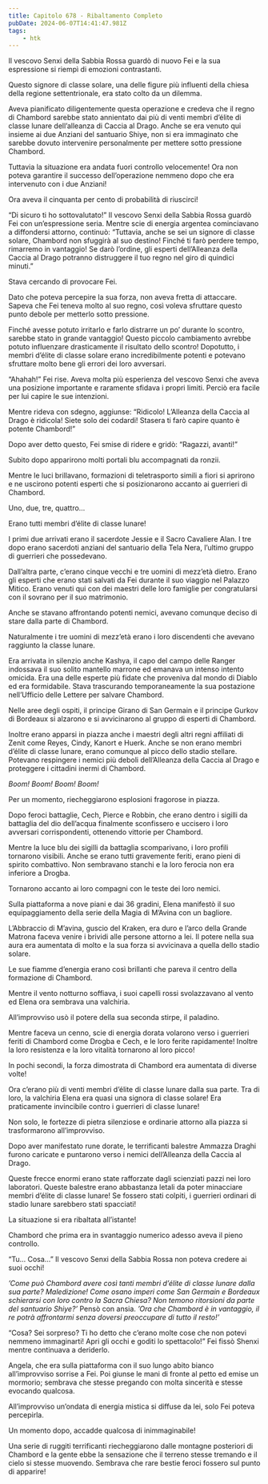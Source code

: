 ```yaml
---
title: Capitolo 678 - Ribaltamento Completo
pubDate: 2024-06-07T14:41:47.981Z
tags:
    - htk
---
```


Il vescovo Senxi della Sabbia Rossa guardò di nuovo Fei e la sua espressione si riempì di emozioni contrastanti.

Questo signore di classe solare, una delle figure più influenti della chiesa della regione settentrionale, era stato colto da un dilemma.

Aveva pianificato diligentemente questa operazione e credeva che il regno di Chambord sarebbe stato annientato dai più di venti membri d’élite di classe lunare dell’alleanza di Caccia al Drago. Anche se era venuto qui insieme ai due Anziani del santuario Shiye, non si era immaginato che sarebbe dovuto intervenire personalmente per mettere sotto pressione Chambord.

Tuttavia la situazione era andata fuori controllo velocemente! Ora non poteva garantire il successo dell’operazione nemmeno dopo che era intervenuto con i due Anziani!

Ora aveva il cinquanta per cento di probabilità di riuscirci!

“Di sicuro ti ho sottovalutato!” Il vescovo Senxi della Sabbia Rossa guardò Fei con un’espressione seria. Mentre scie di energia argentea cominciavano a diffondersi attorno, continuò: “Tuttavia, anche se sei un signore di classe solare, Chambord non sfuggirà al suo destino! Finché ti farò perdere tempo, rimarremo in vantaggio! Se darò l’ordine, gli esperti dell’Alleanza della Caccia al Drago potranno distruggere il tuo regno nel giro di quindici minuti.”

Stava cercando di provocare Fei.

Dato che poteva percepire la sua forza, non aveva fretta di attaccare. Sapeva che Fei teneva molto al suo regno, così voleva sfruttare questo punto debole per metterlo sotto pressione.

Finché avesse potuto irritarlo e farlo distrarre un po’ durante lo scontro, sarebbe stato in grande vantaggio! Questo piccolo cambiamento avrebbe potuto influenzare drasticamente il risultato dello scontro! Dopotutto, i membri d’élite di classe solare erano incredibilmente potenti e potevano sfruttare molto bene gli errori dei loro avversari.

“Ahahah!” Fei rise. Aveva molta più esperienza del vescovo Senxi che aveva una posizione importante e raramente sfidava i propri limiti. Perciò era facile per lui capire le sue intenzioni.

Mentre rideva con sdegno, aggiunse: “Ridicolo! L’Alleanza della Caccia al Drago è ridicola! Siete solo dei codardi! Stasera ti farò capire quanto è potente Chambord!”

Dopo aver detto questo, Fei smise di ridere e gridò: “Ragazzi, avanti!”

Subito dopo apparirono molti portali blu accompagnati da ronzii.

Mentre le luci brillavano, formazioni di teletrasporto simili a fiori si aprirono e ne uscirono potenti esperti che si posizionarono accanto ai guerrieri di Chambord.

Uno, due, tre, quattro…

Erano tutti membri d’élite di classe lunare!

I primi due arrivati erano il sacerdote Jessie e il Sacro Cavaliere Alan. I tre dopo erano sacerdoti anziani del santuario della Tela Nera, l’ultimo gruppo di guerrieri che possedevano.

Dall’altra parte, c’erano cinque vecchi e tre uomini di mezz’età dietro. Erano gli esperti che erano stati salvati da Fei durante il suo viaggio nel Palazzo Mitico. Erano venuti qui con dei maestri delle loro famiglie per congratularsi con il sovrano per il suo matrimonio.

Anche se stavano affrontando potenti nemici, avevano comunque deciso di stare dalla parte di Chambord.

Naturalmente i tre uomini di mezz’età erano i loro discendenti che avevano raggiunto la classe lunare.

Era arrivata in silenzio anche Kashya, il capo del campo delle Ranger indossava il suo solito mantello marrone ed emanava un intenso intento omicida. Era una delle esperte più fidate che proveniva dal mondo di Diablo ed era formidabile. Stava trascurando temporaneamente la sua postazione nell’Ufficio delle Lettere per salvare Chambord.

Nelle aree degli ospiti, il principe Girano di San Germain e il principe Gurkov di Bordeaux si alzarono e si avvicinarono al gruppo di esperti di Chambord.

Inoltre erano apparsi in piazza anche i maestri degli altri regni affiliati di Zenit come Reyes, Cindy, Kanort e Huerk. Anche se non erano membri d’élite di classe lunare, erano comunque al picco dello stadio stellare. Potevano respingere i nemici più deboli dell’Alleanza della Caccia al Drago e proteggere i cittadini inermi di Chambord.

<em>Boom! Boom! Boom! Boom!</em>

Per un momento, riecheggiarono esplosioni fragorose in piazza.

Dopo feroci battaglie, Cech, Pierce e Robbin, che erano dentro i sigilli da battaglia del dio dell’acqua finalmente sconfissero e uccisero i loro avversari corrispondenti, ottenendo vittorie per Chambord.

Mentre la luce blu dei sigilli da battaglia scomparivano, i loro profili tornarono visibili. Anche se erano tutti gravemente feriti, erano pieni di spirito combattivo. Non sembravano stanchi e la loro ferocia non era inferiore a Drogba.

Tornarono accanto ai loro compagni con le teste dei loro nemici.

Sulla piattaforma a nove piani e dai 36 gradini, Elena manifestò il suo equipaggiamento della serie della Magia di M’Avina con un bagliore.

L’Abbraccio di M’avina, guscio del Kraken, era duro e l’arco della Grande Matrona faceva venire i brividi alle persone attorno a lei. Il potere nella sua aura era aumentata di molto e la sua forza si avvicinava a quella dello stadio solare.

Le sue fiamme d’energia erano così brillanti che pareva il centro della formazione di Chambord.

Mentre il vento notturno soffiava, i suoi capelli rossi svolazzavano al vento ed Elena ora sembrava una valchiria.

All’improvviso usò il potere della sua seconda stirpe, il paladino.

Mentre faceva un cenno, scie di energia dorata volarono verso i guerrieri feriti di Chambord come Drogba e Cech, e le loro ferite rapidamente! Inoltre la loro resistenza e la loro vitalità tornarono al loro picco!

In pochi secondi, la forza dimostrata di Chambord era aumentata di diverse volte!

Ora c’erano più di venti membri d’élite di classe lunare dalla sua parte. Tra di loro, la valchiria Elena era quasi una signora di classe solare! Era praticamente invincibile contro i guerrieri di classe lunare!

Non solo, le fortezze di pietra silenziose e ordinarie attorno alla piazza si trasformarono all’improvviso.

Dopo aver manifestato rune dorate, le terrificanti balestre Ammazza Draghi furono caricate e puntarono verso i nemici dell’Alleanza della Caccia al Drago.

Queste frecce enormi erano state rafforzate dagli scienziati pazzi nei loro laboratori. Queste balestre erano abbastanza letali da poter minacciare membri d’élite di classe lunare! Se fossero stati colpiti, i guerrieri ordinari di stadio lunare sarebbero stati spacciati!

La situazione si era ribaltata all’istante!

Chambord che prima era in svantaggio numerico adesso aveva il pieno controllo.

“Tu… Cosa…” Il vescovo Senxi della Sabbia Rossa non poteva credere ai suoi occhi!

<em>’Come può Chambord avere così tanti membri d’élite di classe lunare dalla sua parte? Maledizione! Come osano imperi come San Germain e Bordeaux schierarsi con loro contro la Sacra Chiesa? Non temono ritorsioni da parte del santuario Shiye?’</em> Pensò con ansia. <em>’Ora che Chambord è in vantaggio, il re potrà affrontarmi senza doversi preoccupare di tutto il resto!’</em>

“Cosa? Sei sorpreso? Ti ho detto che c’erano molte cose che non potevi nemmeno immaginarti! Apri gli occhi e goditi lo spettacolo!” Fei fissò Shenxi mentre continuava a deriderlo.

Angela, che era sulla piattaforma con il suo lungo abito bianco all’improvviso sorrise a Fei. Poi giunse le mani di fronte al petto ed emise un mormorio; sembrava che stesse pregando con molta sincerità e stesse evocando qualcosa.

All’improvviso un’ondata di energia mistica si diffuse da lei, solo Fei poteva percepirla.

Un momento dopo, accadde qualcosa di inimmaginabile!

Una serie di ruggiti terrificanti riecheggiarono dalle montagne posteriori di Chambord e la gente ebbe la sensazione che il terreno stesse tremando e il cielo si stesse muovendo. Sembrava che rare bestie feroci fossero sul punto di apparire!



